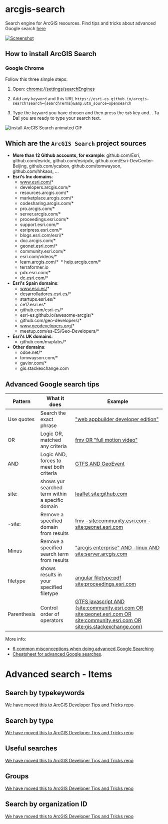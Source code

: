 # arcgis-search
Search engine for ArcGIS resources. Find tips and tricks about advanced Google search [here](#advanced-google-search-tips)

[![Screenshot](https://raw.githubusercontent.com/esri-es/arcgis-search/master/assets/img/ArcGIS%20Search.png)](https://esri-es.github.io/arcgis-search/)

## How to install ArcGIS Search

### Google Chrome

Follow this three simple steps:

1. Open: [chrome://settings/searchEngines](chrome://settings/searchEngines)

2. Add any `keyword` and this URL `https://esri-es.github.io/arcgis-search?search={searchTerms}&amp;utm_source=opensearch`

3. Type the `keyword` you have chosen and then press the `tab` key and... Ta Da! you are ready to type your search text.

![Install ArcGIS Search animated GIF](./assets/img/ArcGIS-Search-HD.gif)

## Which are the `ArcGIS Search` project sources

* **More than 12 Github accounts, for example**: github.com/Esri, github.com/esridc, github.com/esripdx, github.com/Esri-DevCenter-Beijing, github.com/ycabon, github.com/tomwayson, github.com/hhkaos, ...
* **Esri's Inc domains**:
  * www.esri.com/*
  * developers.arcgis.com/*
  * resources.arcgis.com/*
  * marketplace.arcgis.com/*
  * codesharing.arcgis.com/*
  * pro.arcgis.com/*
  * server.arcgis.com/*
  * proceedings.esri.com/*
  * support.esri.com/*
  * esripress.esri.com/*
  * blogs.esri.com/esri/*
  * doc.arcgis.com/*
  * geonet.esri.com/*
  * community.esri.com/*
  * esri.com/videos/*
  * learn.arcgis.com/*
  * help.arcgis.com/*
  * terraformer.io
  * pdx.esri.com/*
  * dc.esri.com/*
* **Esri's Spain domains**:
  * www.esri.es/*
  * desarrolladores.esri.es/*
  * startups.esri.es/*
  * ce17.esri.es*
  * github.com/esri-es/*
  * esri-es.github.io/awesome-arcgis/*
  * github.com/geo-developers/*
  * www.geodevelopers.org/*
  * meetup.com/es-ES/Geo-Developers/*
* **Esri's UK domains**:
  * github.com/maplabs/*
* **Other domains**:
  * odoe.net/*
  * tomwayson.com/*
  * gavinr.com/*
  * gis.stackexchange.com

## Advanced Google search tips

|Pattern|What it does|Example|
|---|---|---|
|Use quotes|Search the exact phrase|["web appbuilder developer edition"](https://esri-es.github.io/arcgis-search/?amp%3Butm_source=opensearch&search=-site:community.esri.com%20-site:geonet.esri.com)|
|OR|Logic OR, matched any criteria|[fmv OR "full motion video"](https://esri-es.github.io/arcgis-search/?amp%3Butm_source=opensearch&search=fmv%20OR%20%22full%20motion%20video%22)|
|AND|Logic AND, forces to meet both criteria|[GTFS AND GeoEvent](https://esri-es.github.io/arcgis-search/?amp%3Butm_source=opensearch&search=GTFS%20AND%20GeoEvent)
|site:<domain>|shows yur searched term within a specific domain|[leaflet site:github.com](https://esri-es.github.io/arcgis-search/?amp%3Butm_source=opensearch&search=-site:community.esri.com%20-site:geonet.esri.com) | [gravois site:esri-es.github.io/awesome-arcgis/](https://esri-es.github.io/arcgis-search/?amp%3Butm_source=opensearch&search=gravois%20site:esri-es.github.io/awesome-arcgis/)|
|-site:<domain>|Remove a specified domain from results|[fmv -site:community.esri.com -site:geonet.esri.com](https://esri-es.github.io/arcgis-search/?amp%3Butm_source=opensearch&search=-site:community.esri.com%20-site:geonet.esri.com)|
|Minus|Remove a specified search term from results|["arcgis enterprise" AND -linux AND site:server.arcgis.com](https://esri-es.github.io/arcgis-search/?amp%3Butm_source=opensearch&search=geoenrichment+site%3Adevelopers.arcgis.com%2Flabs%2F)
|filetype|shows results in your specified filetype|[angular filetype:pdf site:proceedings.esri.com](https://esri-es.github.io/arcgis-search/?amp%3Butm_source=opensearch&search=angular%20filetype:pdf%20site:proceedings.esri.com)
|Parenthesis|Control order of operators| [GTFS javascript AND (site:community.esri.com OR site:geonet.esri.com OR site:community.esri.com OR site:gis.stackexchange.com)](https://esri-es.github.io/arcgis-search/?amp%3Butm_source=opensearch&search=GTFS%20javascript%20AND%20(site:community.esri.com%20OR%20site:geonet.esri.com%20OR%20site:community.esri.com%20OR%20site:gis.stackexchange.com))|


More info:
* [6 common misconceptions when doing advanced Google Searching](http://musingsaboutlibrarianship.blogspot.com.es/2015/10/6-common-misconceptions-when-doing.html)
* [Cheatsheet for advanced Google searches](https://cdn.zapier.com/storage/photos/1909af2500a0b1cce729037082e3f408.png).

# Advanced search - Items

## Search by typekeywords

[We have moved this to ArcGIS Developer Tips and Tricks repo](https://github.com/esri-es/arcgis-developer-tips-and-tricks/tree/master/arcgis-online#search-by-typekeywords)

## Search by type

[We have moved this to ArcGIS Developer Tips and Tricks repo](https://github.com/esri-es/arcgis-developer-tips-and-tricks/tree/master/arcgis-online#search-by-type)

## Useful searches

<a name="codesharing"></a> [We have moved this to ArcGIS Developer Tips and Tricks repo](https://github.com/esri-es/arcgis-developer-tips-and-tricks/tree/master/arcgis-online#useful-searches)

## Groups

<a name="codesharing"></a> [We have moved this to ArcGIS Developer Tips and Tricks repo](https://github.com/esri-es/arcgis-developer-tips-and-tricks/tree/master/arcgis-online#groups)

## Search by organization ID

[We have moved this to ArcGIS Developer Tips and Tricks repo](https://github.com/esri-es/arcgis-developer-tips-and-tricks/tree/master/arcgis-online#search-by-organization-id)
